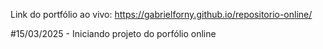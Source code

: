 Link do portfólio ao vivo: https://gabrielforny.github.io/repositorio-online/

#15/03/2025 - Iniciando projeto do porfólio online
